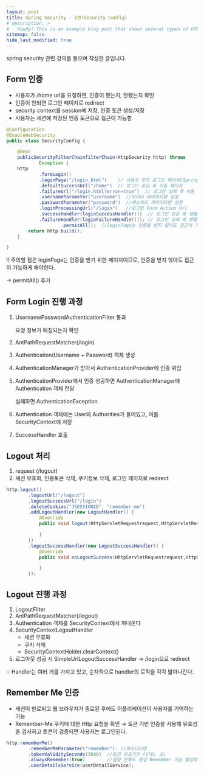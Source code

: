 ```yaml
---
layout: post
title: Spring Security - 1편(Security Config)
# description: >
#   Howdy! This is an example blog post that shows several types of HTML content supported in this theme.
sitemap: false
hide_last_modified: true
---
```

spring security 관련 강의를 들으며 작성한 글입니다.








## Form 인증

- 사용자가 /home url을 요청하면, 인증이 됐는지, 안됐는지 확인
- 인증이 안되면 로그인 페이지로 redirect
- security context를 session에 저장, 인증 토큰 생성/저장
- 사용자는 세션에 저장된 인증 토큰으로 접근이 가능함

```java
@Configuration
@EnableWebSecurity
public class SecurityConfig {

    @Bean
    publicSecurityFilterChainfilterChain(HttpSecurity http) throws
            Exception {
	http
	        .formLogin()
	        .loginPage("/login.html")    // 사용자 정의 로그인 페이지(Spring security는 기본적으로 제공하는 페이지가 존재
	        .defaultSuccessUrl("/home")  // 로그인 성공 후 이동 페이지
	        .failureUrl("/login.html?error=true")  // 로그인 실패 후 이동 페이지
	        .usernameParameter("username")  //아이디 파라미터명 설정
	        .passwordParameter("password")  //패스워드 파라미터명 설정 
	        .loginProcessingUrl("/login")   //로그인 Form Action Url
	        .successHandler(loginSuccessHandler())  // 로그인 성공 후 핸들러
	        .failureHandler(loginFailureHandler()); // 로그인 실패 후 핸들러
					.permitAll();  //loginPage는 인증을 받지 않아도 접근이 가능하게 해야한다.
        return http.build();
    }

}
```

‼️ 주의할 점은 loginPage는 인증을 받기 위한 페이지이므로, 인증을 받지 않아도 접근이 가능하게 해야한다.

→ permitAll() 추가

## Form Login 진행 과정

1. UsernamePasswordAuthenticationFilter 통과
    
    요청 정보가 매칭되는지 확인
    
2. AntPathRequestMatcher(/login)
3. Authentication(Username + Password) 객체 생성
4. AuthenticationManager가 받아서 AuthenticationProvider에 인증 위임
5. AuthenticationProvider에서 인증 성공하면 AuthenticationManager에 Authentication 객체 전달
    
    실패하면 AuthenticationException
    
6. Authentication 객체에는 User와 Authorities가 들어있고, 이를 SecurityContext에 저장
7. SuccessHandler 호출

## Logout 처리

1. request (/logout)
2. 세션 무효화, 인증토큰 삭제, 쿠키정보 삭제, 로그인 페이지로 redirect

```java
http.logout()
        .logoutUrl("/logout")
        .logoutSuccessUrl("/login")
        .deleteCookies("JSESSIONID", "remember-me")
        .addLogoutHandler(new LogoutHandler() {
            @Override
            public void logout(HttpServletRequestrequest,HttpServletResponseresponse,Authenticationauthentication) {

            }
        })
        .logoutSuccessHandler(new LogoutSuccessHandler() {
            @Override
            public void onLogoutSuccess(HttpServletRequestrequest,HttpServletResponseresponse,Authenticationauthentication) throws IOException, ServletException {

            }
        });
```

## Logout 진행 과정

1. LogoutFilter
2. AntPathRequestMatcher(/logout)
3. Authentication 객체를 SecurityContext에서 꺼내온다
4. SecurityContextLogoutHandler
    - 세션 무효화
    - 쿠키 삭제
    - SecurityContextHolder.clearContext()
5. 로그아웃 성공 시 SimpleUrlLogoutSuccessHandler → /login으로 redirect

<aside>
💡 Handler는 여러 개를 가지고 있고, 순차적으로 handler의 로직을 각각 밟아나간다.

</aside>

## Remember Me 인증

- 세션이 만료되고 웹 브라우저가 종료된 후에도 어플리케이션이 사용자를 기억하는 기능
- Remember-Me 쿠키에 대한 Http 요청을 확인 → 토큰 기반 인증을 사용해 유효성을 검사하고 토큰이 검증되면 사용자는 로그인된다.

```java
http.rememberMe()
        .rememberMeParameter("remember"). //파라미터명
        .tokenValiditySeconds(3600)  //토큰 유효기간 (단위: 초)
        .alwaysRemember(true)        //설정 안해도 항상 Remember 기능 활성화
        .userDetailsService(userDetailService);
```
